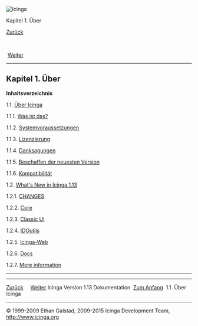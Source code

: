 ![Icinga](../images/logofullsize.png "Icinga")

Kapitel 1. Über

[Zurück](index.md) 

 

 [Weiter](about.md)

* * * * *

Kapitel 1. Über
---------------

**Inhaltsverzeichnis**

1.1. [Über Icinga](about.md)

1.1.1. [Was ist das?](about.md#whatsicinga)

1.1.2. [Systemvoraussetzungen](about.md#system_requirements)

1.1.3. [Lizenzierung](about.md#licensing)

1.1.4. [Danksagungen](about.md#acknowledgements)

1.1.5. [Beschaffen der neuesten Version](about.md#downloading)

1.1.6. [Kompatibilität](about.md#compatibility)

1.2. [What's New in Icinga 1.13](whatsnew.md)

1.2.1. [CHANGES](whatsnew.md#whatsnew-changes)

1.2.2. [Core](whatsnew.md#whatsnew-core)

1.2.3. [Classic UI](whatsnew.md#whatsnew-classicui)

1.2.4. [IDOutils](whatsnew.md#whatsnew-idoutils)

1.2.5. [Icinga-Web](whatsnew.md#whatsnew-web)

1.2.6. [Docs](whatsnew.md#docs)

1.2.7. [More information](whatsnew.md#moreinfo)

* * * * *

  ------------------------------------ -------------------------- -----------------------
  [Zurück](index.md)                                             [Weiter](about.md)
  Icinga Version 1.13 Dokumentation    [Zum Anfang](index.md)    1.1. Über Icinga
  ------------------------------------ -------------------------- -----------------------

© 1999-2009 Ethan Galstad, 2009-2015 Icinga Development Team,
http://www.icinga.org
